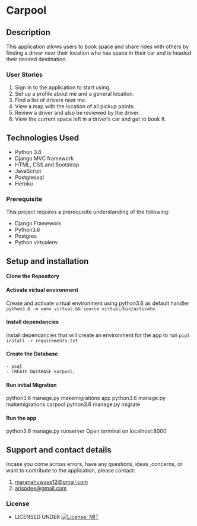 # Carpool
## Description
This application allows users to book space and share rides with others by finding a driver near their location who has space in their car and is headed their desired destination.
### User Stories
1. Sign in to the application to start using.
2. Set up a profile about me and a general location.
3. Find a list of drivers near me.
4. View a map with the location of all pickup points.
5. Review a driver and also be reviewed by the driver.
6. View the current space left in a driver’s car and get to book It.
## Technologies Used
- Python 3.6
- Django MVC framework
- HTML, CSS and Bootstrap
- JavaScript
- Postgressql
- Heroku
### Prerequisite
This project requires a prerequisite understanding of the following:
- Django Framework
- Python3.6
- Postgres
- Python virtualenv
## Setup and installation
#### Clone the Repository
####  Activate virtual environment
Create and activate virtual environment using python3.6 as default handler
    `python3.6 -m venv virtual && source virtual/bin/activate`
####  Install dependancies
Install dependancies that will create an environment for the app to run `pip3 install -r requirements.txt`
####  Create the Database
    - psql
    - CREATE DATABASE karpool;
#### Run initial Migration
python3.6 manage.py makemigrations app
python3.6 manage.py makemigrations carpool
python3.6 manage.py migrate
#### Run the app
python3.6 manage.py runserver
Open terminal on localhost:8000
## Support and contact details
Incase you come across errors, have any questions, ideas ,concerns, or want to contribute to the application, please contact:
1. maranahuwase12@gmail.com
2. arisodee@gmail.com
### License
* LICENSED UNDER  [![License: MIT](https://img.shields.io/badge/License-MIT-yellow.svg)](license/MIT)
